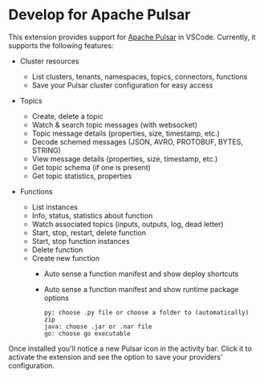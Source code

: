 # Develop for Apache Pulsar

This extension provides support for [Apache Pulsar](https://pulsar.apache.org/) in VSCode. Currently, it supports the following features:

- Cluster resources
  - List clusters, tenants, namespaces, topics, connectors, functions
  - Save your Pulsar cluster configuration for easy access

- Topics
  - Create, delete a topic
  - Watch & search topic messages (with websocket)
  - Topic message details (properties, size, timestamp, etc.)
  - Decode schemed messages (JSON, AVRO, PROTOBUF, BYTES, STRING)
  - View message details (properties, size, timestamp, etc.)
  - Get topic schema (if one is present)
  - Get topic statistics, properties

- Functions
  - List instances
  - Info, status, statistics about function
  - Watch associated topics (inputs, outputs, log, dead letter)
  - Start, stop, restart, delete function
  - Start, stop function instances
  - Delete function
  - Create new function
    - Auto sense a function manifest and show deploy shortcuts
    - Auto sense a function manifest and show runtime package options

      ```
      py: choose .py file or choose a folder to (automatically) zip
      java: choose .jar or .nar file
      go: choose go executable
      ```

Once installed you'll notice a new Pulsar icon in the activity bar. Click it to activate the extension and see the option to save your providers' configuration.